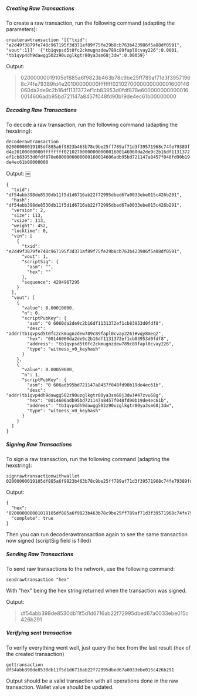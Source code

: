 ##### Creating Raw Transactions

To create a raw transaction, run the following command (adapting the parameters):

`createrawtransaction '[{"txid": "e2d49f3879fe748c967195f3d371af89f75fe29b8cb763b423986f5a88df0591", "vout":1}]' '{"tb1qvpsd5t0fc2ckmugnzdew789c89fapl0cvay226":0.0001, "tb1qvp4dh9dawgg502z90uzglkgtr80ya3sm68j3dw":0.00059}'`

Output:

> 02000000019105df885a6f9823b463b78c9be25ff789af71d3f39571968c74fe79389fd4e20100000000ffffffff0210270000000000001600146060da2de9c2b16df1131372ef1cb83953d0fdf878e6000000000000160014606adb95bd721147a8457f048fd90b19de4ec61b00000000

##### Decoding Raw Transactions

To decode a raw transaction, run the following command (adapting the hexstring):

`decoderawtransaction 02000000019105df885a6f9823b463b78c9be25ff789af71d3f39571968c74fe79389fd4e20100000000ffffffff0210270000000000001600146060da2de9c2b16df1131372ef1cb83953d0fdf878e6000000000000160014606adb95bd721147a8457f048fd90b19de4ec61b00000000`

Output:
￼

```
{
  "txid": "df54abb398de8530db11f5d1d6716ab22f72995dbed67a0033ebe015c426b291",
  "hash": "df54abb398de8530db11f5d1d6716ab22f72995dbed67a0033ebe015c426b291",
  "version": 2,
  "size": 113,
  "vsize": 113,
  "weight": 452,
  "locktime": 0,
  "vin": [
    {
      "txid": "e2d49f3879fe748c967195f3d371af89f75fe29b8cb763b423986f5a88df0591",
      "vout": 1,
      "scriptSig": {
        "asm": "",
        "hex": ""
      },
      "sequence": 4294967295
    }
  ],
  "vout": [
    {
      "value": 0.00010000,
      "n": 0,
      "scriptPubKey": {
        "asm": "0 6060da2de9c2b16df1131372ef1cb83953d0fdf8",
        "desc": "addr(tb1qvpsd5t0fc2ckmugnzdew789c89fapl0cvay226)#vqy8meq2",
        "hex": "00146060da2de9c2b16df1131372ef1cb83953d0fdf8",
        "address": "tb1qvpsd5t0fc2ckmugnzdew789c89fapl0cvay226",
        "type": "witness_v0_keyhash"
      }
    },
    {
      "value": 0.00059000,
      "n": 1,
      "scriptPubKey": {
        "asm": "0 606adb95bd721147a8457f048fd90b19de4ec61b",
        "desc": "addr(tb1qvp4dh9dawgg502z90uzglkgtr80ya3sm68j3dw)#47zvu68g",
        "hex": "0014606adb95bd721147a8457f048fd90b19de4ec61b",
        "address": "tb1qvp4dh9dawgg502z90uzglkgtr80ya3sm68j3dw",
        "type": "witness_v0_keyhash"
      }
    }
  ]
}
```

##### Signing Raw Transactions

To sign a raw transaction, run the following command (adapting the hexstring):

```
signrawtransactionwithwallet 02000000019105df885a6f9823b463b78c9be25ff789af71d3f39571968c74fe79389fd4e20100000000ffffffff0210270000000000001600146060da2de9c2b16df1131372ef1cb83953d0fdf878e6000000000000160014606adb95bd721147a8457f048fd90b19de4ec61b00000000
```

Output:

```
{
  "hex": "020000000001019105df885a6f9823b463b78c9be25ff789af71d3f39571968c74fe79389fd4e20100000000ffffffff0210270000000000001600146060da2de9c2b16df1131372ef1cb83953d0fdf878e6000000000000160014606adb95bd721147a8457f048fd90b19de4ec61b02473044022029b6b36aba95679e7a7e7435ffd8614700da92d50fa701328d2439c935abcc5702206997613931340c8a97a3d074bc85432064a494106f49451366fedcf1b1397f5c0121035db261690559396f162a9a913793d1fcce1e493f3a1cd68e8a5b9d7b579ada9400000000",
  "complete": true
}
```

Then you can run decoderawtransaction again to see the same transaction now signed (scriptSig field is filled)

##### Sending Raw Transactions

To send raw transactions to the network, use the following command:

`sendrawtransaction "hex"`

With "hex" being the hex string returned when the transaction was signed.

Output:

> df54abb398de8530db11f5d1d6716ab22f72995dbed67a0033ebe015c426b291

##### Verifying sent transaction

To verify everything went well, just query the hex from the last result (hex of the created transaction)

`gettransaction df54abb398de8530db11f5d1d6716ab22f72995dbed67a0033ebe015c426b291`

Output should be a valid transaction with all operations done in the raw transaction.
Wallet value should be updated.
